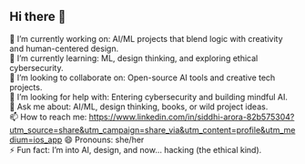 ## Hi there 👋

🔭 I’m currently working on: AI/ML projects that blend logic with creativity and human-centered design.  
🌱 I’m currently learning: ML, design thinking, and exploring ethical cybersecurity.  
👯 I’m looking to collaborate on: Open-source AI tools and creative tech projects.  
🤔 I’m looking for help with: Entering cybersecurity and building mindful AI.  
💬 Ask me about: AI/ML, design thinking, books, or wild project ideas.  
📫 How to reach me: https://www.linkedin.com/in/siddhi-arora-82b575304?utm_source=share&utm_campaign=share_via&utm_content=profile&utm_medium=ios_app
😄 Pronouns: she/her  
⚡ Fun fact: I’m into AI, design, and now... hacking (the ethical kind).
